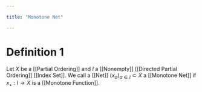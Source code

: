 ```yaml
---

title: "Monotone Net"

---
```

# Definition 1
Let $X$ be a [[Partial Ordering]] and $I$ a [[Nonempty]] [[Directed Partial Ordering]] [[Index Set]]. We call a [[Net]] $(x_{\alpha})_{\alpha \in I} \subset X$ a [[Monotone Net]] if $x_{\bullet}: I \to X$ is a [[Monotone Function]].
